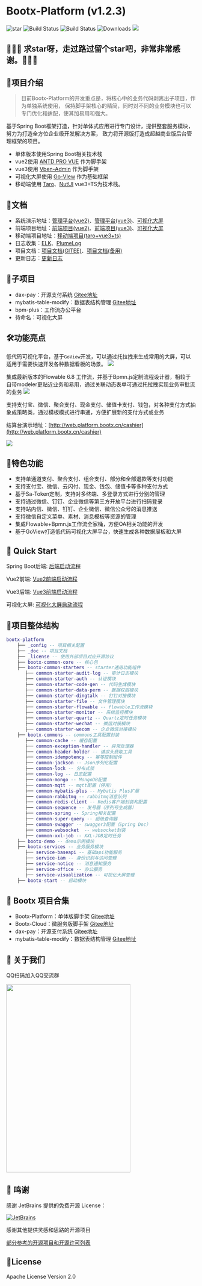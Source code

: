 # Bootx-Platform (v1.2.3)

<p>
 <img src='https://gitee.com/bootx/bootx-platform/badge/star.svg?theme=dark' alt='star'/>
 <img src="https://img.shields.io/badge/Boot%20Platform-1.2.3-success.svg" alt="Build Status"/>
 <img src="https://img.shields.io/badge/Author-Bootx-orange.svg" alt="Build Status"/>
 <img src="https://img.shields.io/badge/Spring%20Boot-2.7.10-blue.svg" alt="Downloads"/>
 <img src="https://img.shields.io/badge/license-Apache%20License%202.0-green.svg"/>
</p>

## 🙏🙏🙏 求star呀，走过路过留个star吧，非常非常感谢。🙏🙏🙏

## 🍈项目介绍
> 目前Bootx-Platform的开发重点是，将核心中的业务代码剥离出子项目，作为单独系统使用，
保持脚手架核心的精简，同时对不同的业务模块也可以专门优化和适配，使其加易用和强大。

基于Spring Boot框架打造，针对单体式应用进行专门设计，提供整套服务模块，努力为打造全方位企业级开发解决方案，
致力将开源版打造成超越商业版后台管理框架的项目。

- 单体版本使用Spring Boot相关技术栈
- vue2使用 [ANTD PRO VUE](https://pro.antdv.com/) 作为脚手架
- vue3使用 [Vben-Admin](https://vvbin.cn/doc-next/) 作为脚手架
- 可视化大屏使用 [Go-VIew](https://gitee.com/dromara/go-view) 作为基础框架
- 移动端使用 [Taro](https://taro.jd.com/)、[NutUI](https://nutui.jd.com/) vue3+TS为技术栈。

## 🍒文档

- 系统演示地址：[管理平台(vue2)](http://web.platform.bootx.cn/)、[管理平台(vue3)](http://v3.platform.bootx.cn/)、[可视化大屏](http://visualization.platform.bootx.cn/)
- 前端项目地址：[前端项目(vue2)](https://gitee.com/bootx/bootx-platform-ui)、[前端项目(vue3)](https://gitee.com/bootx/bootx-platform-vue3)、[可视化大屏](https://gitee.com/bootx/bootx-platform-visualization)
- 移动端项目地址：[移动端项目(taro+vue3+ts)](https://gitee.com/xucun/bootx-platform-mobile)
- 日志收集：[ELK](http://elk.dev.bootx.cn:5601/app/discove)、[PlumeLog](http://platform.dev.bootx.cn:8080/plumelog/#/)
- 项目文档：[项目文档(GITEE)](https://bootx.gitee.io/)、[项目文档(备用)](https://doc.bootx.cn/)
- 更新日志：[更新日志](./_doc/ChangeLog.md)

## 🍁子项目
- dax-pay：开源支付系统 [Gitee地址](https://gitee.com/bootx/daxpay)
- mybatis-table-modify：数据表结构管理 [Gitee地址](https://gitee.com/bootx/mybatis-table-modify)
- bpm-plus：工作流办公平台 
- 待命名：可视化大屏

## 🛠️功能亮点

低代码可视化平台，基于`GoView`开发，可以通过托拉拽来生成常用的大屏，可以适用于需要快速开发各种数据看板的场景。
![](https://oscimg.oschina.net/oscnet/up-43cd6c0ac952c938863db303d0c2e644827.png)

集成最新版本的Flowable 6.8 工作流，并基于Bpmn.js定制流程设计器，相较于自带modeler更贴近业务和易用，通过关联动态表单可通过托拉拽实现业务审批流的业务
![](https://oscimg.oschina.net/oscnet/up-22b8de0f4951ee6165e2ae604ad77b0af44.png)

支持支付宝、微信、聚合支付、现金支付、储值卡支付、钱包，对各种支付方式抽象成策略类，通过模板模式进行串通，方便扩展新的支付方式或业务

结算台演示地址：[http://web.platform.bootx.cn/cashier](http://web.platform.bootx.cn/cashier)

![](https://oscimg.oschina.net/oscnet/up-9f0044b76071d5a7f598ceab591c5fedb02.png)

## 🍎特色功能
- 支持单通道支付、聚合支付、组合支付、部分和全部退款等支付功能
- 支持支付宝、微信、云闪付、现金、钱包、储值卡等多种支付方式
- 基于Sa-Token定制，支持对多终端、多登录方式进行分别的管理
- 支持通过微信、钉钉、企业微信等第三方开放平台进行扫码登录
- 支持站内信、微信、钉钉、企业微信、微信公众号的消息推送
- 支持微信自定义菜单、素材、消息模板等资源的管理
- 集成Flowable+Bpmn.js工作流全家桶，方便OA相关功能的开发
- 基于GoView打造低代码可视化大屏平台，快速生成各种数据展板和大屏

## 🥂 Quick Start

Spring Boot后端: [后端启动流程](https://bootx.gitee.io/doc/overview/config/项目启动.html#后端启动)

Vue2前端: [Vue2前端启动流程](https://bootx.gitee.io/doc/overview/config/%E9%A1%B9%E7%9B%AE%E5%90%AF%E5%8A%A8.html#环境准备)

Vue3后端: [Vue3前端启动流程](https://bootx.gitee.io/doc/overview/config/%E9%A1%B9%E7%9B%AE%E5%90%AF%E5%8A%A8.html#环境准备-1)

可视化大屏: [可视化大屏启动流程](https://bootx.gitee.io/doc/overview/)

## 🥞项目整体结构
```lua
bootx-platform 
    ├── _config -- 项目相关配置
    ├── _doc -- 项目文档
    ├── _license -- 使用外部项目对应开源协议
    ├── bootx-common-core -- 核心包
    ├── bootx-common-starters -- starter通用功能组件
       ├── common-starter-audit-log -- 审计日志模块
       ├── common-starter-auth -- 认证模块
       ├── common-starter-code-gen -- 代码生成模块
       ├── common-starter-data-perm -- 数据权限模块
       ├── common-starter-dingtalk -- 钉钉对接模块
       ├── common-starter-file -- 文件管理模块
       ├── common-starter-flowable -- flowable工作流模块
       ├── common-starter-monitor -- 系统监控模块
       ├── common-starter-quartz -- Quartz定时任务模块
       ├── common-starter-wechat -- 微信对接模块
       ├── common-starter-wecom -- 企业微信对接模块
    ├── bootx-commons -- commons工具配置封装
       ├── common-cache -- 缓存配置
       ├── common-exception-handler -- 异常处理器
       ├── common-header-holder -- 请求头获取工具
       ├── common-idempotency -- 幂等控制组件
       ├── common-jackson -- Json序列化配置
       ├── common-lock -- 分布式锁
       ├── common-log -- 日志配置
       ├── common-mongo -- MongoDB配置
       ├── common-mqtt -- mqtt配置（停用）
       ├── common-mybatis-plus -- Mybatis Plus扩展
       ├── common-rabbitmq -- rabbitmq消息队列
       ├── common-redis-client -- Redis客户端封装和配置
       ├── common-sequence -- 发号器（序列号生成器）
       ├── common-spring -- Spring相关配置
       ├── common-super-query -- 超级查询器
       ├── common-swagger -- swagger3配置（Spring Doc）
       ├── common-websocket  -- websocket封装
       ├── common-xxl-job -- XXL-JOB定时任务
    ├── bootx-demo -- demo示例模块
    ├── bootx-services -- 业务服务模块
       ├── service-baseapi -- 基础api功能服务
       ├── service-iam -- 身份识别与访问管理
       ├── service-notice -- 消息通知服务
       ├── service-office -- 办公服务
       ├── service-visualization -- 可视化大屏管理
    ├── bootx-start -- 启动模块
```

##  🥂 Bootx 项目合集
- Bootx-Platform：单体版脚手架 [Gitee地址](https://gitee.com/bootx/bootx-platform)
- Bootx-Cloud：微服务版脚手架 [Gitee地址](https://gitee.com/bootx/bootx-cloud)
- dax-pay：开源支付系统 [Gitee地址](https://gitee.com/bootx/daxpay)
- mybatis-table-modify：数据表结构管理 [Gitee地址](https://gitee.com/bootx/mybatis-table-modify)

##  🥪 关于我们

QQ扫码加入QQ交流群
<p>

<img src="https://oscimg.oschina.net/oscnet/up-ac1a8f8221203de2b5cbc6a461a26199b95.jpg" width = "330" height = "500"/>
</p>

## 🍻 鸣谢
感谢 JetBrains 提供的免费开源 License：

[![JetBrains](https://oscimg.oschina.net/oscnet/up-4aab9fa8bc769295b48c888d93e71320d93.png)](https://www.jetbrains.com/?from=bootx)

感谢其他提供灵感和思路的开源项目

[部分参考的开源项目和开源许可列表](./_license/LICENSE.md)


## 🍷License

Apache License Version 2.0
